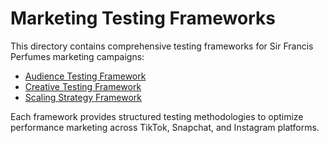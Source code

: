 # Marketing Testing Frameworks

This directory contains comprehensive testing frameworks for Sir Francis Perfumes marketing campaigns:

- [Audience Testing Framework](audience-testing-framework.md)
- [Creative Testing Framework](creative-testing-framework.md)
- [Scaling Strategy Framework](scaling-strategy-framework.md)

Each framework provides structured testing methodologies to optimize performance marketing across TikTok, Snapchat, and Instagram platforms.